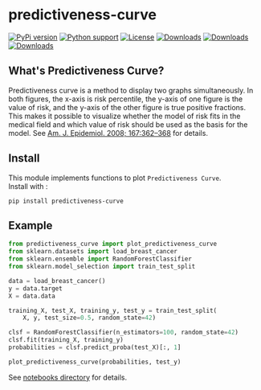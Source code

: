 # predictiveness-curve

[![PyPi version](https://img.shields.io/pypi/v/predictiveness-curve.svg)](https://pypi.python.org/pypi/predictiveness-curve/)  [![Python support](https://img.shields.io/badge/python-3.6+-blue.svg)](https://www.python.org/downloads/release/python-360/) [![License](https://img.shields.io/github/license/yamasakih/predictiveness-curve.svg)](https://github.com/yamasakih/predictiveness-curve/blob/master/LICENSE) [![Downloads](https://pepy.tech/badge/predictiveness-curve)](https://pepy.tech/project/predictiveness-curve) [![Downloads](https://pepy.tech/badge/predictiveness-curve/month)](https://pepy.tech/project/predictiveness-curve/month) [![Downloads](https://pepy.tech/badge/predictiveness-curve/week)](https://pepy.tech/project/predictiveness-curve/week)

## What's Predictiveness Curve?
Predictiveness curve is a method to display two graphs simultaneously. In both figures, the x-axis is risk percentile, the y-axis of one figure is the value of risk, and the y-axis of the other figure is true positive fractions. This makes it possible to visualize whether the model of risk fits in the medical field and which value of risk should be used as the basis for the model. See [Am. J. Epidemiol. 2008; 167:362–368](https://www.ncbi.nlm.nih.gov/pmc/articles/PMC2939738/) for details.

## Install

This module implements functions to plot `Predictiveness Curve`.  
Install with :

`pip install predictiveness-curve`

## Example

```python
from predictiveness_curve import plot_predictiveness_curve
from sklearn.datasets import load_breast_cancer
from sklearn.ensemble import RandomForestClassifier
from sklearn.model_selection import train_test_split

data = load_breast_cancer()
y = data.target
X = data.data

training_X, test_X, training_y, test_y = train_test_split(
    X, y, test_size=0.5, random_state=42)

clsf = RandomForestClassifier(n_estimators=100, random_state=42)
clsf.fit(training_X, training_y)
probabilities = clsf.predict_proba(test_X)[:, 1]

plot_predictiveness_curve(probabilities, test_y)
```

See [notebooks directory](https://github.com/yamasakih/predictiveness-curve/tree/master/notebooks) for details.
